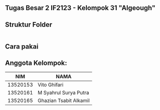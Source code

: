 ## Tugas Besar 2 IF2123 - Kelompok 31 "Algeough"

## Struktur Folder
```sh

```

## Cara pakai

## Anggota Kelompok:
| NIM      | NAMA                   |
|----------|------------------------|
| 13520153 | Vito Ghifari           | 
| 13520161 | M Syahrul Surya Putra  | 
| 13520165 | Ghazian Tsabit Alkamil |